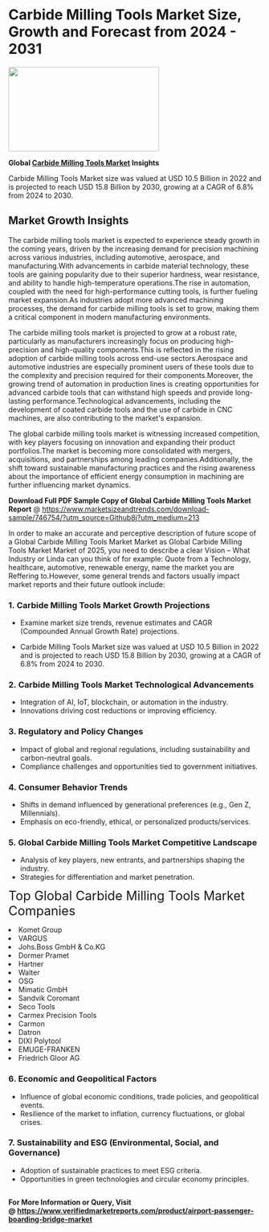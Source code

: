 <H1>Carbide Milling Tools Market Size, Growth and Forecast from 2024 - 2031</H1><img class="aligncenter size-medium wp-image-584254" src="https://thirdeyenews.in/wp-content/uploads/2024/09/Global-Market-Research-300x168.jpeg" alt="" width="300" height="168" /><p><strong>Global&nbsp;<a href="https://www.marketsizeandtrends.com/download-sample/746754/?utm_source=Github8j?utm_medium=213">Carbide Milling Tools Market</a> Insights</strong></p><p>Carbide Milling Tools Market size was valued at USD 10.5 Billion in 2022 and is projected to reach USD 15.8 Billion by 2030, growing at a CAGR of 6.8% from 2024 to 2030.</p><p><h2>Market Growth Insights</h2> <p>The carbide milling tools market is expected to experience steady growth in the coming years, driven by the increasing demand for precision machining across various industries, including automotive, aerospace, and manufacturing.With advancements in carbide material technology, these tools are gaining popularity due to their superior hardness, wear resistance, and ability to handle high-temperature operations.The rise in automation, coupled with the need for high-performance cutting tools, is further fueling market expansion.As industries adopt more advanced machining processes, the demand for carbide milling tools is set to grow, making them a critical component in modern manufacturing environments.</p> <p>The carbide milling tools market is projected to grow at a robust rate, particularly as manufacturers increasingly focus on producing high-precision and high-quality components.This is reflected in the rising adoption of carbide milling tools across end-use sectors.Aerospace and automotive industries are especially prominent users of these tools due to the complexity and precision required for their components.Moreover, the growing trend of automation in production lines is creating opportunities for advanced carbide tools that can withstand high speeds and provide long-lasting performance.Technological advancements, including the development of coated carbide tools and the use of carbide in CNC machines, are also contributing to the market's expansion.</p> <p>The global carbide milling tools market is witnessing increased competition, with key players focusing on innovation and expanding their product portfolios.The market is becoming more consolidated with mergers, acquisitions, and partnerships among leading companies.Additionally, the shift toward sustainable manufacturing practices and the rising awareness about the importance of efficient energy consumption in machining are further influencing market dynamics.</p> <p><span class=""><strong>Download Full PDF Sample Copy of Global Carbide Milling Tools Market Report</strong> @ <a href="https://www.marketsizeandtrends.com/download-sample/746754/?utm_source=Github8j?utm_medium=213" target="_blank">https://www.marketsizeandtrends.com/download-sample/746754/?utm_source=Github8j?utm_medium=213</a></span></p><p>In order to make an accurate and perceptive description of future scope of a Global&nbsp;Carbide Milling Tools Market Market as Global&nbsp;Carbide Milling Tools Market Market of 2025, you need to describe a clear Vision &ndash; What Industry or Linda can you think of for example: Quote from a Technology, healthcare, automotive, renewable energy, name the market you are Reffering to.However, some general trends and factors usually impact market reports and their future outlook include:</p><h3>1.&nbsp;<strong>Carbide Milling Tools Market Growth Projections</strong></h3><ul><li>Examine market size trends, revenue estimates and CAGR (Compounded Annual Growth Rate) projections.</li><li><p>Carbide Milling Tools Market size was valued at USD 10.5 Billion in 2022 and is projected to reach USD 15.8 Billion by 2030, growing at a CAGR of 6.8% from 2024 to 2030.</p></li></ul><h3>2.&nbsp;<strong>Carbide Milling Tools Market Technological Advancements</strong></h3><ul><li>Integration of AI, IoT, blockchain, or automation in the industry.</li><li>Innovations driving cost reductions or improving efficiency.</li></ul><h3>3.&nbsp;<strong>Regulatory and Policy Changes</strong></h3><ul><li>Impact of global and regional regulations, including sustainability and carbon-neutral goals.</li><li>Compliance challenges and opportunities tied to government initiatives.</li></ul><h3>4.&nbsp;<strong>Consumer Behavior Trends</strong></h3><ul><li>Shifts in demand influenced by generational preferences (e.g., Gen Z, Millennials).</li><li>Emphasis on eco-friendly, ethical, or personalized products/services.</li></ul><h3>5.&nbsp;<strong>Global Carbide Milling Tools Market Competitive Landscape</strong></h3><ul><li>Analysis of key players, new entrants, and partnerships shaping the industry.</li><li>Strategies for differentiation and market penetration.</li></ul><p data-pm-slice="1 1 []"><span style="color: inherit; font-family: inherit; font-size: 25px;">Top Global Carbide Milling Tools Market Companies</span></p><div class="" data-test-id=""><p><li>Komet Group</li><li> VARGUS</li><li> Johs.Boss GmbH & Co.KG</li><li> Dormer Pramet</li><li> Hartner</li><li> Walter</li><li> OSG</li><li> Mimatic GmbH</li><li> Sandvik Coromant</li><li> Seco Tools</li><li> Carmex Precision Tools</li><li> Carmon</li><li> Datron</li><li> DIXI Polytool</li><li> EMUGE-FRANKEN</li><li> Friedrich Gloor AG</li></p></div><h3>6.&nbsp;<strong>Economic and Geopolitical Factors</strong></h3><ul><li>Influence of global economic conditions, trade policies, and geopolitical events.</li><li>Resilience of the market to inflation, currency fluctuations, or global crises.</li></ul><h3>7.&nbsp;<strong>Sustainability and ESG (Environmental, Social, and Governance)</strong></h3><ul><li>Adoption of sustainable practices to meet ESG criteria.</li><li>Opportunities in green technologies and circular economy principles.</li></ul><h2><strong style="font-size: 14px;">For More Information or Query, Visit @&nbsp;</strong><a style="background-color: #ffffff; font-size: 14px;" href="https://www.marketsizeandtrends.com/report/carbide-milling-tools-market/" target="_blank">https://www.verifiedmarketreports.com/product/airport-passenger-boarding-bridge-market</a></h2>